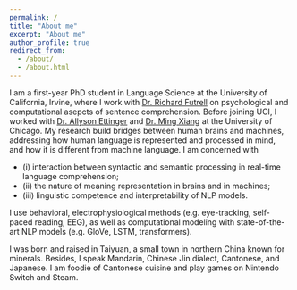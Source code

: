 ```yaml
---
permalink: /
title: "About me"
excerpt: "About me"
author_profile: true
redirect_from: 
  - /about/
  - /about.html
---
```


I am a first-year PhD student in Language Science at the University of California, Irvine, where I work with [Dr. Richard Futrell](http://socsci.uci.edu/~rfutrell/) on psychological and computational asepcts of sentence comprehension. Before joining UCI, I worked with [Dr. Allyson Ettinger](https://aetting.github.io/research.html) and [Dr. Ming Xiang](https://lucian.uchicago.edu/blogs/mingxiang/) at the University of Chicago. My research build bridges between human brains and machines, addressing how human language is represented and processed in mind, and how it is different from machine language. I am concerned with 

* (i) interaction between syntactic and semantic processing in real-time language comprehension;
* (ii) the nature of meaning representation in brains and in machines;
* (iii) linguistic competence and interpretability of NLP models.

I use behavioral, electrophysiological methods (e.g. eye-tracking, self-paced reading, EEG), as well as computational modeling with state-of-the-art NLP models (e.g. GloVe, LSTM, transformers). 

I was born and raised in Taiyuan, a small town in northern China known for minerals. Besides, I speak Mandarin, Chinese Jin dialect, Cantonese, and Japanese. I am foodie of Cantonese cuisine and play games on Nintendo Switch and Steam.  
